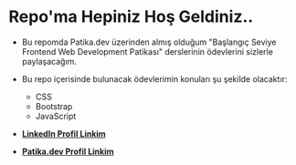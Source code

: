 # Repo'ma Hepiniz Hoş Geldiniz..

* Bu repomda Patika.dev üzerinden almış olduğum "Başlangıç Seviye Frontend Web Development Patikası" derslerinin ödevlerini sizlerle paylaşacağım.

* Bu repo içerisinde bulunacak ödevlerimin konuları şu şekilde olacaktır:
    * CSS
    * Bootstrap
    * JavaScript


* [**LinkedIn Profil Linkim**](https://www.linkedin.com/in/bilal-guler/)
* [**Patika.dev Profil Linkim**](https://academy.patika.dev/profile)